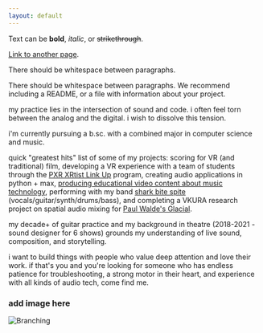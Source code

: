 ```yaml
---
layout: default
---
```


Text can be **bold**, _italic_, or ~~strikethrough~~.

[Link to another page](./another-page.html).

There should be whitespace between paragraphs.

There should be whitespace between paragraphs. We recommend including a README, or a file with information about your project.

my practice lies in the intersection of sound and code. i often feel torn between the analog and the digital. i wish to dissolve this tension.

i'm currently pursuing a b.sc. with a combined major in computer science and music.

quick "greatest hits" list of some of my projects: scoring for VR (and traditional) film, developing a VR experience with a team of students through the [PXR XRtist Link Up](https://performanceandxr.com/initiatives/xrtist-link-up/) program, creating audio applications in python + max, [producing educational video content about music technology](https://youtu.be/va4UkxFtGmY), performing with my band [shark bite spite](https://sharkbitespite.carrd.co) (vocals/guitar/synth/drums/bass), and completing a VKURA research project on spatial audio mixing for [Paul Walde's Glacial](https://paulwalde.bandcamp.com/album/glacial?from=search&search_item_id=3876905523&search_item_type=a&search_match_part=?&search_page_id=3878063983&search_page_no=1&search_rank=1&search_sig=98c3993dd7d917ddb6fddd1c5b0318df). 

my decade+ of guitar practice and my background in theatre (2018-2021 - sound designer for 6 shows) grounds my understanding of live sound, composition, and storytelling.

i want to build things with people who value deep attention and love their work. if that's you and you're looking for someone who has endless patience for troubleshooting, a strong motor in their heart, and experience with all kinds of audio tech, come find me.

### add image here

![Branching](https://guides.github.com/activities/hello-world/branching.png)

